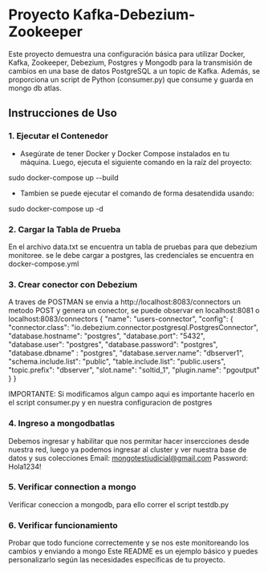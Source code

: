 # Proyecto Kafka-Debezium-Zookeeper

Este proyecto demuestra una configuración básica para utilizar Docker, Kafka, Zookeeper, Debezium, Postgres y Mongodb  para la transmisión de cambios en una base 
de datos PostgreSQL a un topic de Kafka. Además, se proporciona un script de Python (consumer.py) que consume y guarda en mongo db atlas.

## Instrucciones de Uso

### 1. Ejecutar el Contenedor

- Asegúrate de tener Docker y Docker Compose instalados en tu máquina. Luego, ejecuta el siguiente comando en la raíz del proyecto:

sudo docker-compose up --build

- Tambien se puede ejecutar el comando de forma desatendida usando:

sudo docker-compose up -d

### 2. Cargar la Tabla de Prueba

En el archivo data.txt se encuentra un tabla de pruebas para que debezium monitoree. se le debe cargar a postgres, las credenciales
se encuentra en docker-compose.yml

### 3. Crear conector con Debezium

A traves de POSTMAN se envia a http://localhost:8083/connectors un metodo POST y genera un conector, se puede observar en localhost:8081 o localhost:8083/connectors
{
  "name": "users-connector",
  "config": {
    "connector.class": "io.debezium.connector.postgresql.PostgresConnector",
    "database.hostname": "postgres",
     "database.port": "5432",
     "database.user": "postgres",
     "database.password": "postgres",
     "database.dbname" : "postgres",
     "database.server.name": "dbserver1",
     "schema.include.list": "public",
     "table.include.list": "public.users",
     "topic.prefix": "dbserver",
     "slot.name": "soltid_1",
     "plugin.name": "pgoutput"
  }
}

IMPORTANTE: Si modificamos algun campo aqui es importante hacerlo en el script consumer.py y en nuestra configuracion de postgres

### 4. Ingreso a mongodbatlas

Debemos ingresar y habilitar que nos permitar hacer insercciones desde nuestra red, luego ya podemos ingresar al cluster y ver nuestra base de datos y sus
colecciones
Email: mongotestjudicial@gmail.com
Password: Hola1234!

### 5. Verificar connection a mongo

Verificar coneccion a mongodb, para ello correr el script testdb.py

### 6. Verificar funcionamiento

Probar que todo funcione correctemente y se nos este monitoreando los cambios y enviando a mongo
Este README es un ejemplo básico y puedes personalizarlo según las necesidades específicas de tu proyecto.
